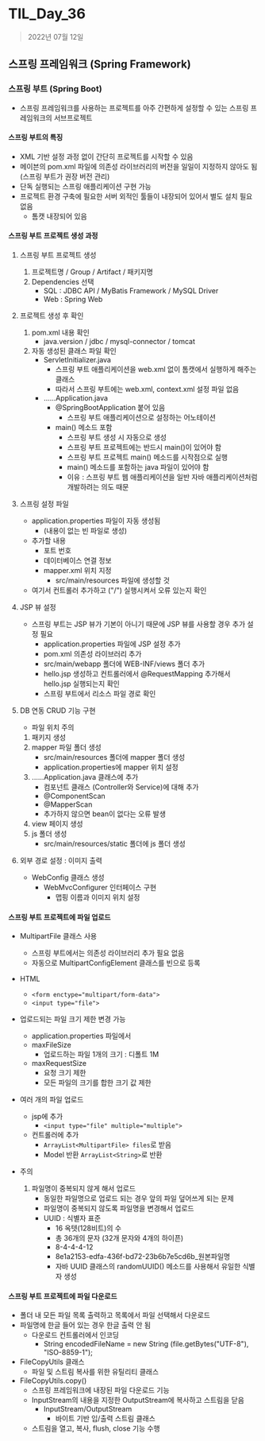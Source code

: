 # TIL_Day_36

> 2022년 07월 12일

## 스프링 프레임워크 (Spring Framework)

### 스프링 부트 (Spring Boot)

- 스프링 프레임워크를 사용하는 프로젝트를 아주 간편하게 설정할 수 있는 스프링 프레임워크의 서브프로젝트

#### 스프링 부트의 특징

- XML 기반 설정 과정 없이 간단히 프로젝트를 시작할 수 있음
- 메이븐의 pom.xml 파일에 의존성 라이브러리의 버전을 일일이 지정하지 않아도 됨 (스프링 부트가 권장 버전 관리)
- 단독 실행되는 스프링 애플리케이션 구현 가능
- 프로젝트 환경 구축에 필요한 서버 외적인 툴들이 내장되어 있어서 별도 설치 필요 없음
  - 톰캣 내장되어 있음

#### 스프링 부트 프로젝트 생성 과정

1. 스프링 부트 프로젝트 생성
   1. 프로젝트명 / Group / Artifact / 패키지명
   2. Dependencies 선택
      - SQL : JDBC API / MyBatis Framework / MySQL Driver
      - Web : Spring Web
   
2. 프로젝트 생성 후 확인
   1. pom.xml 내용 확인
      - java.version / jdbc / mysql-connector / tomcat
   2. 자동 생성된 클래스 파일 확인
      - ServletInitializer.java
        - 스프링 부트 애플리케이션을 web.xml 없이 톰캣에서 실행하게 해주는 클래스
        - 따라서 스프링 부트에는 web.xml, context.xml 설정 파일 없음
      - ......Application.java
        - @SpringBootApplication 붙어 있음
          - 스프링 부트 애플리케이션으로 설정하는 어노테이션
        - main() 메소드 포함
          - 스프링 부트 생성 시 자동으로 생성
          - 스프링 부트 프로젝트에는 반드시 main()이 있어야 함
          - 스프링 부트 프로젝트 main() 메소드를 시작점으로 실행
          - main() 메소드를 포함하는 java 파일이 있어야 함
          - 이유 : 스프링 부트 웹 애플리케이션을 일반 자바 애플리케이션처럼 개발하려는 의도 때문
   
3. 스프링 설정 파일
   - application.properties 파일이 자동 생성됨
     - (내용이 없는 빈 파일로 생성)
   - 추가할 내용
     - 포트 번호
     - 데이터베이스 연결 정보
     - mapper.xml 위치 지정
       - src/main/resources 파일에 생성할 것
   - 여기서 컨트롤러 추가하고 ("/") 실행시켜서 오류 있는지 확인
   
4. JSP 뷰 설정
   - 스프링 부트는 JSP 뷰가 기본이 아니기 때문에 JSP 뷰를 사용할 경우 추가 설정 필요
     - application.properties 파일에 JSP 설정 추가
     - pom.xml 의존성 라이브러리 추가
     - src/main/webapp 폴더에 WEB-INF/views 폴더 추가
     - hello.jsp 생성하고 컨트롤러에서 @RequestMapping 추가해서 hello.jsp 실행되는지 확인
     - 스프링 부트에서 리소스 파일 경로 확인
   
5. DB 연동 CRUD 기능 구현
   
   - 파일 위치 주의
   
   1. 패키지 생성
   2. mapper 파일 폴더 생성
      - src/main/resources 폴더에 mapper 폴더 생성
      - application.properties에 mapper 위치 설정
   3. ......Application.java 클래스에 추가
      - 컴포넌트 클래스 (Controller와 Service)에 대해 추가
      - @ComponentScan
      - @MapperScan
      - 추가하지 않으면 bean이 없다는 오류 발생
   4. view 페이지 생성
   5. js 폴더 생성
      - src/main/resources/static 폴더에 js 폴더 생성
   
6. 외부 경로 설정 : 이미지 출력

   - WebConfig 클래스 생성
     - WebMvcConfigurer 인터페이스 구현
       - 맵핑 이름과 이미지 위치 설정

#### 스프링 부트 프로젝트에 파일 업로드

- MultipartFile 클래스 사용
  - 스프링 부트에서는 의존성 라이브러리 추가 필요 없음
  - 자동으로 MultipartConfigElement 클래스를 빈으로 등록
- HTML
  - `<form enctype="multipart/form-data">`
  - `<input type="file">`

- 업로드되는 파일 크기 제한 변경 가능
  - application.properties 파일에서
  - maxFileSize
    - 업로드하는 파일 1개의 크기 : 디폴트 1M
  - maxRequestSize
    - 요청 크기 제한
    - 모든 파일의 크기를 합한 크기 값 제한

- 여러 개의 파일 업로드
  - jsp에 추가
    - `<input type="file" multiple="multiple">`
  - 컨트롤러에 추가
    - `ArrayList<MultipartFile> files`로 받음
    - Model 반환 `ArrayList<String>`로 반환

- 주의
  1. 파일명이 중복되지 않게 해서 업로드
     - 동일한 파일명으로 업로드 되는 경우 앞의 파일 덮어쓰게 되는 문제
     - 파일명이 중복되지 않도록 파일명을 변경해서 업로드
     - UUID : 식별자 표준
       - 16 옥텟(128비트)의 수
       - 총 36개의 문자 (32개 문자와 4개의 하이픈)
       - 8-4-4-4-12
       - 8e1a2153-edfa-436f-bd72-23b6b7e5cd6b_원본파일명
       - 자바 UUID 클래스의 randomUUID() 메소드를 사용해서 유일한 식별자 생성

#### 스프링 부트 프로젝트에 파일 다운로드

- 폴더 내 모든 파일 목록 출력하고 목록에서 파일 선택해서 다운로드
- 파일명에 한글 들어 있는 경우 한글 출력 안 됨
  - 다운로드 컨트롤러에서 인코딩
    - String encodedFileName = new String (file.getBytes("UTF-8"), "ISO-8859-1");
- FileCopyUtils 클래스
  - 파일 및 스트림 복사를 위한 유틸리티 클래스
- FileCopyUtils.copy()
  - 스프링 프레임워크에 내장된 파일 다운로드 기능
  - InputStream의 내용을 지정한 OutputStream에 복사하고 스트림을 닫음
    - InputStream/OutputStream
      - 바이트 기반 입/출력 스트림 클래스
  - 스트림을 열고, 복사, flush, close 기능 수행
